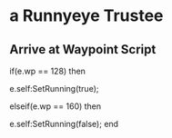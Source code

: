 # a Runnyeye Trustee


## Arrive at Waypoint Script

if(e.wp == 128) then


e.self:SetRunning(true);

elseif(e.wp == 160) then


e.self:SetRunning(false);
end